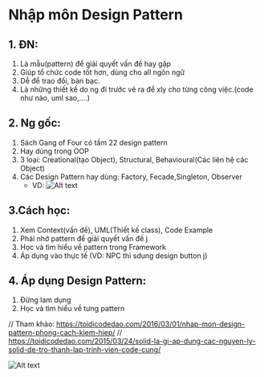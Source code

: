 # Nhập môn Design Pattern
## 1. ĐN:
1.  Là mẫu(pattern) để giải quyết vấn đề hay gặp
2.  Giúp tổ chức code tốt hơn, dùng cho all ngôn ngữ
3.  Dễ để trao đổi, bàn bạc.
4.  Là những thiết kế do ng đi trước vẽ ra để xly cho từng công việc.(code như nào, uml sao,....)

## 2. Ng gốc:
1. Sách Gang of Four có tầm 22 design pattern
2. Hay dùng trong OOP
3. 3 loại: Creational(tạo Object), Structural, Behavioural(Các liên hệ các Object)
4. Các Design Pattern hay dùng: Factory, Fecade,Singleton, Observer
    - VD: ![Alt text](image-16.png)
## 3.Cách học:
1. Xem Context(vấn đề), UML(Thiết kế class), Code Example
2. Phải nhớ pattern để giải quyết vấn đề j
3. Học và tìm hiểu về pattern trong Framework
4. Áp dụng vào thực tế (VD: NPC thì sdung design button j)
   
## 4. Áp dụng Design Pattern:
1. Đừng lam dụng
2. Học và tìm hiểu về tưng pattern

// Tham khảo: https://toidicodedao.com/2016/03/01/nhap-mon-design-pattern-phong-cach-kiem-hiep/
// https://toidicodedao.com/2015/03/24/solid-la-gi-ap-dung-cac-nguyen-ly-solid-de-tro-thanh-lap-trinh-vien-code-cung/

![Alt text](image-17.png)